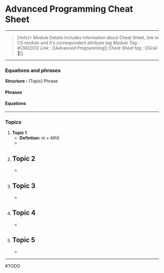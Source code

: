 # Advanced Programming Cheat Sheet
---
> [!info]+ Module Details
> Includes information about Cheat Sheet, link to CS module and it's correspondent attribute tag 
> *Module Tag :* #CM22012 
> *Link :* [[Advanced Programming]]
> *Cheat Sheet tag :* [[Grail 🩷]]
> 
---
### Equations and phrases
**Structure :** (Topic) Phrase
#### Phrases

#### Equations

---
### Topics
1. **Topic 1**
    - **Defintion:** $m+4th5$
    - 
2. **Topic 2**
    - 
    - 
3. **Topic 3**
    - 
    - 
4. **Topic 4**
    - 
    - 
5. **Topic 5**
    - 
    - 

---
#TODO 